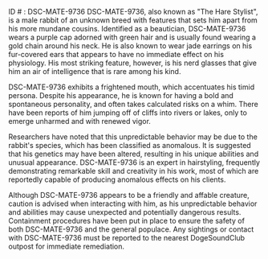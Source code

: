ID # : DSC-MATE-9736
DSC-MATE-9736, also known as "The Hare Stylist", is a male rabbit of an unknown breed with features that sets him apart from his more mundane cousins. Identified as a beautician, DSC-MATE-9736 wears a purple cap adorned with green hair and is usually found wearing a gold chain around his neck. He is also known to wear jade earrings on his fur-covered ears that appears to have no immediate effect on his physiology. His most striking feature, however, is his nerd glasses that give him an air of intelligence that is rare among his kind.

DSC-MATE-9736 exhibits a frightened mouth, which accentuates his timid persona. Despite his appearance, he is known for having a bold and spontaneous personality, and often takes calculated risks on a whim. There have been reports of him jumping off of cliffs into rivers or lakes, only to emerge unharmed and with renewed vigor.

Researchers have noted that this unpredictable behavior may be due to the rabbit's species, which has been classified as anomalous. It is suggested that his genetics may have been altered, resulting in his unique abilities and unusual appearance. DSC-MATE-9736 is an expert in hairstyling, frequently demonstrating remarkable skill and creativity in his work, most of which are reportedly capable of producing anomalous effects on his clients.

Although DSC-MATE-9736 appears to be a friendly and affable creature, caution is advised when interacting with him, as his unpredictable behavior and abilities may cause unexpected and potentially dangerous results. Containment procedures have been put in place to ensure the safety of both DSC-MATE-9736 and the general populace. Any sightings or contact with DSC-MATE-9736 must be reported to the nearest DogeSoundClub outpost for immediate remediation.